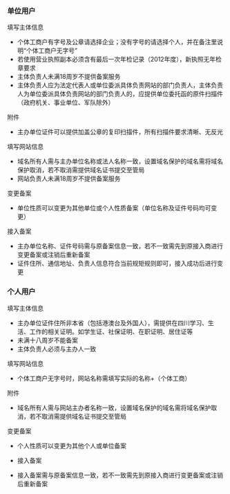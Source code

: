 

### 单位用户

填写主体信息

* 个体工商户有字号及公章请选择企业；没有字号的请选择个人，并在备注里说明“个体工商户无字号”
* 若使用营业执照副本必须含有最后一次年检记录（2012年度），新执照无年检章要求
* 主体负责人未满18周岁不提供备案服务
* 主体负责人应为法定代表人或单位委派具体负责网站的部门负责人，主体负责人为单位委派具体负责网站的部门负责人的，应提供单位委托函的原件扫描件（政府机关、事业单位、军队除外）

附件

* 主办单位证件可以提供加盖公章的复印扫描件，所有扫描件要求清晰、无反光


填写网站信息

* 域名所有人需与主办单位名称或法人名称一致，设置域名保护的域名需将域名保护取消，若不取消需提供域名证书提交至管局
* 网站负责人未满18周岁不提供备案服务

变更备案

* 单位性质可以变更为其他单位或个人性质备案（单位名称及证件号码均可变更）

接入备案

* 主办单位名称、证件号码需与原备案信息一致，若不一致需先到原接入商进行变更备案或注销后重新备案
* 证件住所、通信地址、负责人信息符合当前规矩规则即可，接入成功后进行变更

### 个人用户

填写主体信息

* 主办单位证件住所非本省（包括港澳台及外国人），需提供在四川学习、生活、工作的相关证明。如学生证、社保证明、在职证明、居住证等
* 未满十八周岁不能备案
* 主体负责人必须与主办人一致

填写网站信息

* 个体工商户无字号时，网站名称需填写实际的名称+（个体工商）


附件

* 域名所有人需与网站主办者名称一致，设置域名保护的域名需将域名保护取消，若不取消需提供域名证书提交至管局
 
变更备案

* 个人性质可以变更为其他个人或单位备案
* 接入备案
* 接入备案需与原备案信息一致，若不一致需先到原接入商进行变更备案或注销后重新备案


  [1]: a